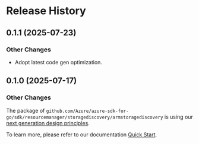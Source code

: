 # Release History

## 0.1.1 (2025-07-23)
### Other Changes

- Adopt latest code gen optimization.

## 0.1.0 (2025-07-17)
### Other Changes

The package of `github.com/Azure/azure-sdk-for-go/sdk/resourcemanager/storagediscovery/armstoragediscovery` is using our [next generation design principles](https://azure.github.io/azure-sdk/general_introduction.html).

To learn more, please refer to our documentation [Quick Start](https://aka.ms/azsdk/go/mgmt).